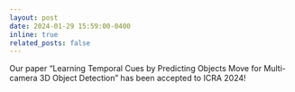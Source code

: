 ```yaml
---
layout: post
date: 2024-01-29 15:59:00-0400
inline: true
related_posts: false
---
```


Our paper “Learning Temporal Cues by Predicting Objects Move for Multi-camera 3D Object Detection” has been accepted to ICRA 2024!